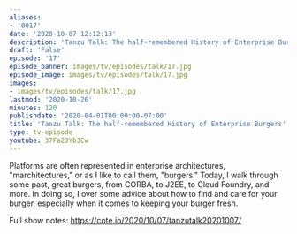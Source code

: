 ```yaml
---
aliases:
- '0017'
date: '2020-10-07 12:12:13'
description: 'Tanzu Talk: The half-remembered History of Enterprise Burgers'
draft: 'False'
episode: '17'
episode_banner: images/tv/episodes/talk/17.jpg
episode_image: images/tv/episodes/talk/17.jpg
images:
- images/tv/episodes/talk/17.jpg
lastmod: '2020-10-26'
minutes: 120
publishdate: '2020-04-01T00:00:00-07:00'
title: 'Tanzu Talk: The half-remembered History of Enterprise Burgers'
type: tv-episode
youtube: 37Fa2JYb3Cw
---
```


Platforms are often represented in enterprise architectures, "marchitectures," or as I like to call them, "burgers." Today, I walk through some past, great burgers, from CORBA, to J2EE, to Cloud Foundry, and more. In doing so, I over some advice about how to find and care for your burger, especially when it comes to keeping your burger fresh.

Full show notes: https://cote.io/2020/10/07/tanzutalk20201007/